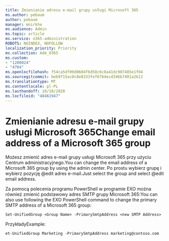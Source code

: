 ```yaml
---
title: Zmienianie adresu e-mail grupy usługi Microsoft 365
ms.author: pebaum
author: pebaum
manager: mnirkhe
ms.audience: Admin
ms.topic: article
ms.service: o365-administration
ROBOTS: NOINDEX, NOFOLLOW
localization_priority: Priority
ms.collection: Adm_O365
ms.custom:
- "1200024"
- "4704"
ms.openlocfilehash: f54ca5df09d0604f6d58c6c8a41dc907485e1f04
ms.sourcegitcommit: beb9715ac0c8e8333fef6764ecd346b7401a2612
ms.translationtype: MT
ms.contentlocale: pl-PL
ms.lasthandoff: 10/10/2020
ms.locfileid: "48461947"
---
```

# <a name="change-email-address-of-a-microsoft-365-group"></a><span data-ttu-id="e4edb-102">Zmienianie adresu e-mail grupy usługi Microsoft 365</span><span class="sxs-lookup"><span data-stu-id="e4edb-102">Change email address of a Microsoft 365 group</span></span>

<span data-ttu-id="e4edb-103">Możesz zmienić adres e-mail grupy usługi Microsoft 365 przy użyciu Centrum administracyjnego.</span><span class="sxs-lookup"><span data-stu-id="e4edb-103">You can change the email address of a Microsoft 365 group by using the admin center.</span></span> <span data-ttu-id="e4edb-104">Po prostu wybierz grupę i wybierz pozycję @edit adres e-mail.</span><span class="sxs-lookup"><span data-stu-id="e4edb-104">Just select the group and select @edit email address.</span></span>

<span data-ttu-id="e4edb-105">Za pomocą polecenia programu PowerShell w programie EXO można również zmienić podstawowy adres SMTP grupy Microsoft 365:</span><span class="sxs-lookup"><span data-stu-id="e4edb-105">You can also use following the EXO PowerShell command to change the primary SMTP address of a Microsoft 365 group:</span></span>

`Set-UnifiedGroup <Group Name> -PrimarySmtpAddress <new SMTP Address>`

<span data-ttu-id="e4edb-106">Przykłady</span><span class="sxs-lookup"><span data-stu-id="e4edb-106">Example:</span></span>

`et-UnifiedGroup Marketing -PrimarySmtpAddress marketing@contoso.com`
